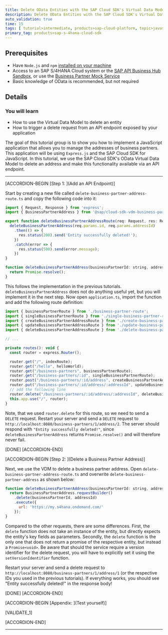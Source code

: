```yaml
---
title: Delete OData Entities with the SAP Cloud SDK's Virtual Data Model
description: Delete OData Entities with the SAP Cloud SDK's Virtual Data Model to Build an Address Manager Application
auto_validation: true
time: 15
tags: [ tutorial>intermediate, products>sap-cloud-platform, topic>javascript, topic>odata]
primary_tag: products>sap-s-4hana-cloud-sdk
---
```


## Prerequisites
 - Have `Node.js` and `npm` [installed on your machine](s4sdkjs-prerequisites)
 - Access to an SAP S/4HANA Cloud system or the [SAP API Business Hub Sandbox](https://api.sap.com/getting-started), or use the [Business Partner Mock Service](https://sap.github.io/cloud-s4-sdk-book/pages/mock-odata.html)
 - Basic knowledge of OData is recommended, but not required

## Details
### You will learn
  - How to use the Virtual Data Model to delete an entity
  - How to trigger a delete request from an API endpoint exposed by your application

The goal of this tutorial group is to show you how to implement a JavaScript application that allows you to manage the addresses of business partners. This application will be using `Express.js` and the SAP Cloud SDK for JavaScript. In this tutorial, we use the SAP Cloud SDK's OData Virtual Data Model to delete an address and make this functionality available via an API endpoint.

---

[ACCORDION-BEGIN [Step 1: ](Add an API Endpoint)]

Start by creating a new file called `delete-business-partner-address-route.ts` and copy the following code into it:

```JavaScript / TypeScript
import { Request, Response } from 'express';
import { BusinessPartnerAddress } from '@sap/cloud-sdk-vdm-business-partner-service';

export function deleteBusinessPartnerAddressRoute(req: Request, res: Response) {
  deleteBusinessPartnerAddress(req.params.id, req.params.addressId)
    .then(() => {
      res.status(200).send('Entity successfully deleted!');
    })
    .catch(error => {
      res.status(500).send(error.message);
    })
}

function deleteBusinessPartnerAddress(businessPartnerId: string, addressId: string): Promise<void> {
  return Promise.resolve();
}
```

This follows the implementation in the previous tutorials. `deleteBusinessPartnerAddress` does not do anything useful yet, but you will implement it in the next step. Now open `application.ts`, import the function and add the following route definition:

```JavaScript / TypeScript
import { businessPartnerRoute } from './business-partner-route';
import { singleBusinessPartnerRoute } from './single-business-partner-route';
import { createBusinessPartnerAddressRoute } from './create-business-partner-address-route';
import { updateBusinessPartnerAddressRoute } from './update-business-partner-address-route';
import { deleteBusinessPartnerAddressRoute } from './delete-business-partner-address-route';

// ...

private routes(): void {
  const router = express.Router();

  router.get("/", indexRoute);
  router.get("/hello", helloWorld);
  router.get("/business-partners", businessPartnerRoute);
  router.get("/business-partners/:id", singleBusinessPartnerRoute);
  router.post("/business-partners/:id/address", createBusinessPartnerAddressRoute);
  router.put("/business-partners/:id/address/:addressId", updateBusinessPartnerAddressRoute)
  // add the following line
  router.delete("/business-partners/:id/address/:addressId", deleteBusinessPartnerAddressRoute)
  this.app.use("/", router);
}
```

Note, that we used `router.delete` for this route, so we need to send a `DELETE` request. Restart your server and send a `DELETE` request to `http://localhost:8080/business-partners/1/address/2`. The server should respond with `"Entity successfully deleted!"`, since `deleteBusinessPartnerAddress` returns `Promise.resolve()` and will therefore never fail.

[DONE]
[ACCORDION-END]

[ACCORDION-BEGIN [Step 2: ](Delete a Business Partner Address)]

Next, we use the VDM to delete a business partner address. Open `delete-business-partner-address-route.ts` and overwrite `delete-business-partner-address` as shown below:

```JavaScript / TypeScript
function deleteBusinessPartnerAddress(businessPartnerId: string, addressId: string): Promise<void> {
  return BusinessPartnerAddress.requestBuilder()
    .delete(businessPartnerId, addressId)
    .execute({
      url: 'https://my.s4hana.ondemand.com/'
    });
}
```

Compared to the other requests, there are some differences. First, the `delete` function does not take an instance of the entity, but directly expects the entity's key fields as parameters. Secondly, the `delete` function is the only one that does not return a promise of the respective entity, but instead a `Promise<void>`. Be aware that should the service require a version identifier for the delete request, you will have to explicitly set it using the `setVersionIdentifier` function.

Restart your server and send a delete request to `http://localhost:8080/business-partners/1/address/1` (or the respective IDs you used in the previous tutorials). If everything works, you should see "Entity successfully deleted!" in the response body!

[DONE]
[ACCORDION-END]

[ACCORDION-BEGIN [Appendix: ](Test yourself)]

[VALIDATE_1]

[ACCORDION-END]

---
